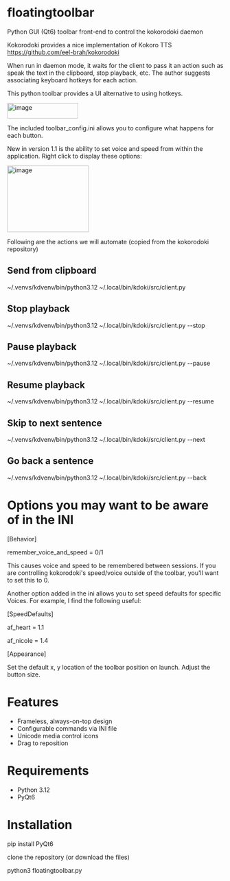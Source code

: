 # floatingtoolbar
Python GUI (Qt6) toolbar front-end to control the kokorodoki daemon

Kokorodoki provides a nice implementation of Kokoro TTS
https://github.com/eel-brah/kokorodoki 

When run in daemon mode, it waits for the client to pass it an action such as speak the text in the clipboard, stop playback, etc. The author suggests associating keyboard hotkeys for each action.

This python toolbar provides a UI alternative to using hotkeys.

<img width="165" height="36" alt="image" src="https://github.com/user-attachments/assets/9364ea53-3a23-4ad2-a27e-64aeffaaf15e" />

The included toolbar_config.ini allows you to configure what happens for each button.

New in version 1.1 is the ability to set voice and speed from within the application. Right click to display these options:

<img width="190" height="155" alt="image" src="https://github.com/user-attachments/assets/c0435f94-62e5-4a5b-b554-b47e1eb10845" />



Following are the actions we will automate (copied from the kokorodoki repository)

## Send from clipboard
~/.venvs/kdvenv/bin/python3.12 ~/.local/bin/kdoki/src/client.py

## Stop playback 
~/.venvs/kdvenv/bin/python3.12 ~/.local/bin/kdoki/src/client.py --stop

## Pause playback
~/.venvs/kdvenv/bin/python3.12 ~/.local/bin/kdoki/src/client.py --pause

## Resume playback
~/.venvs/kdvenv/bin/python3.12 ~/.local/bin/kdoki/src/client.py --resume

## Skip to next sentence
~/.venvs/kdvenv/bin/python3.12 ~/.local/bin/kdoki/src/client.py --next

## Go back a sentence
~/.venvs/kdvenv/bin/python3.12 ~/.local/bin/kdoki/src/client.py --back

# Options you may want to be aware of in the INI

[Behavior]

remember_voice_and_speed = 0/1

This causes voice and speed to be remembered between sessions. If you are controlling kokorodoki's speed/voice outside of the toolbar, you'll want to set this to 0.

Another option added in the ini allows you to set speed defaults for specific Voices. For example, I find the following useful:

[SpeedDefaults]

af_heart = 1.1

af_nicole = 1.4

[Appearance]

Set the default x, y location of the toolbar position on launch.
Adjust the button size.

# Features
- Frameless, always-on-top design
- Configurable commands via INI file
- Unicode media control icons
- Drag to reposition

# Requirements
- Python 3.12
- PyQt6

# Installation

pip install PyQt6

clone the repository (or download the files)

python3 floatingtoolbar.py
